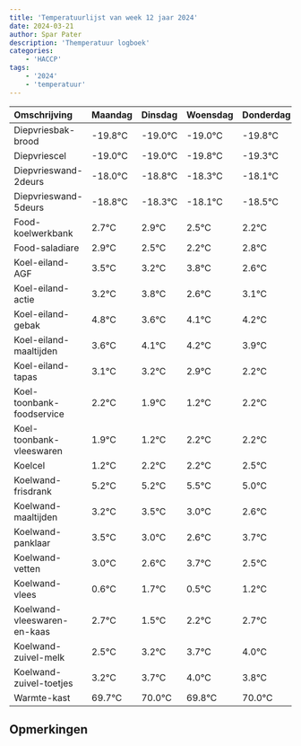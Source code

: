```yaml
---
title: 'Temperatuurlijst van week 12 jaar 2024'
date: 2024-03-21
author: Spar Pater
description: 'Themperatuur logboek'
categories:
    - 'HACCP'
tags:
    - '2024'
    - 'temperatuur'
---
```

|Omschrijving|Maandag|Dinsdag|Woensdag|Donderdag|Vrijdag|Zaterdag|Zondag|
|:---|:---|:---|:---|:---|:---|:---|:---|
|Diepvriesbak-brood|-19.8°C|-19.0°C|-19.0°C|-19.8°C| | | |
|Diepvriescel|-19.0°C|-19.0°C|-19.8°C|-19.3°C| | | |
|Diepvrieswand-2deurs|-18.0°C|-18.8°C|-18.3°C|-18.1°C| | | |
|Diepvrieswand-5deurs|-18.8°C|-18.3°C|-18.1°C|-18.5°C| | | |
|Food-koelwerkbank|2.7°C|2.9°C|2.5°C|2.2°C| | | |
|Food-saladiare|2.9°C|2.5°C|2.2°C|2.8°C| | | |
|Koel-eiland-AGF|3.5°C|3.2°C|3.8°C|2.6°C| | | |
|Koel-eiland-actie|3.2°C|3.8°C|2.6°C|3.1°C| | | |
|Koel-eiland-gebak|4.8°C|3.6°C|4.1°C|4.2°C| | | |
|Koel-eiland-maaltijden|3.6°C|4.1°C|4.2°C|3.9°C| | | |
|Koel-eiland-tapas|3.1°C|3.2°C|2.9°C|2.2°C| | | |
|Koel-toonbank-foodservice|2.2°C|1.9°C|1.2°C|2.2°C| | | |
|Koel-toonbank-vleeswaren|1.9°C|1.2°C|2.2°C|2.2°C| | | |
|Koelcel|1.2°C|2.2°C|2.2°C|2.5°C| | | |
|Koelwand-frisdrank|5.2°C|5.2°C|5.5°C|5.0°C| | | |
|Koelwand-maaltijden|3.2°C|3.5°C|3.0°C|2.6°C| | | |
|Koelwand-panklaar|3.5°C|3.0°C|2.6°C|3.7°C| | | |
|Koelwand-vetten|3.0°C|2.6°C|3.7°C|2.5°C| | | |
|Koelwand-vlees|0.6°C|1.7°C|0.5°C|1.2°C| | | |
|Koelwand-vleeswaren-en-kaas|2.7°C|1.5°C|2.2°C|2.7°C| | | |
|Koelwand-zuivel-melk|2.5°C|3.2°C|3.7°C|4.0°C| | | |
|Koelwand-zuivel-toetjes|3.2°C|3.7°C|4.0°C|3.8°C| | | |
|Warmte-kast|69.7°C|70.0°C|69.8°C|70.0°C| | | |

## Opmerkingen


